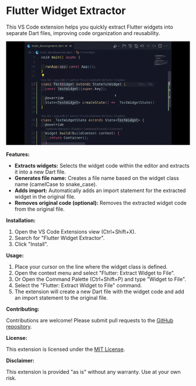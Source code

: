# Flutter Widget Extractor

This VS Code extension helps you quickly extract Flutter widgets into separate Dart files, improving code organization and reusability.

![syntax](https://github.com/paulinofonsecas/paulinocode-flutter-widget-extractor/blob/master/media/demo.gif?raw=true)

**Features:**

* **Extracts widgets:** Selects the widget code within the editor and extracts it into a new Dart file.
* **Generates file name:** Creates a file name based on the widget class name (camelCase to snake_case).
* **Adds import:** Automatically adds an import statement for the extracted widget in the original file.
* **Removes original code (optional):** Removes the extracted widget code from the original file.

**Installation:**

1. Open the VS Code Extensions view (Ctrl+Shift+X).
2. Search for "Flutter Widget Extractor".
3. Click "Install".

**Usage:**

1. Place your cursor on the line where the widget class is defined.
2. Open the context menu and select "Flutter: Extract Widget to File".
3. Or Open the Command Palette (Ctrl+Shift+P) and type "Widget to File".
4. Select the "Flutter: Extract Widget to File" command.
5. The extension will create a new Dart file with the widget code and add an import statement to the original file.

**Contributing:**

Contributions are welcome! Please submit pull requests to the [GitHub repository](https://github.com/paulinofonsecas/paulinocode-flutter-widget-extractor).

**License:**

This extension is licensed under the [MIT License](https://docs.github.com/articles/licensing-a-repository).

**Disclaimer:**

This extension is provided "as is" without any warranty. Use at your own risk.